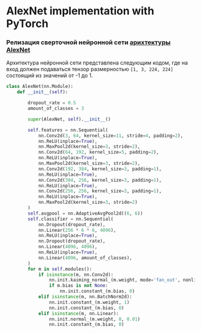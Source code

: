 # AlexNet implementation with PyTorch

### Релизация сверточной нейронной сети [арихтектуры AlexNet](https://en.wikipedia.org/wiki/AlexNet)  

Архитектура нейронной сети представлена следующим кодом, где на вход должен подаваться
тензор размерностью `[1, 3, 224, 224]` состоящий из значений от -1 до 1.
```python
class AlexNet(nn.Module):
    def __init__(self):

        dropout_rate = 0.5
        amount_of_classes = 3

        super(AlexNet, self).__init__()

        self.features = nn.Sequential(
            nn.Conv2d(3, 64, kernel_size=11, stride=4, padding=2),
            nn.ReLU(inplace=True),
            nn.MaxPool2d(kernel_size=3, stride=2),
            nn.Conv2d(64, 192, kernel_size=5, padding=2),
            nn.ReLU(inplace=True),
            nn.MaxPool2d(kernel_size=3, stride=2),
            nn.Conv2d(192, 384, kernel_size=3, padding=1),
            nn.ReLU(inplace=True),
            nn.Conv2d(384, 256, kernel_size=3, padding=1),
            nn.ReLU(inplace=True),
            nn.Conv2d(256, 256, kernel_size=3, padding=1),
            nn.ReLU(inplace=True),
            nn.MaxPool2d(kernel_size=3, stride=2)
        )
        self.avgpool = nn.AdaptiveAvgPool2d((6, 6))
        self.classifier = nn.Sequential(
            nn.Dropout(dropout_rate),
            nn.Linear(256 * 6 * 6, 4096),
            nn.ReLU(inplace=True),
            nn.Dropout(dropout_rate),
            nn.Linear(4096, 4096),
            nn.ReLU(inplace=True),
            nn.Linear(4096, amount_of_classes),
        )
        for m in self.modules():
            if isinstance(m, nn.Conv2d):
                nn.init.kaiming_normal_(m.weight, mode='fan_out', nonlinearity='relu')
                if m.bias is not None:
                    nn.init.constant_(m.bias, 0)
            elif isinstance(m, nn.BatchNorm2d):
                nn.init.constant_(m.weight, 1)
                nn.init.constant_(m.bias, 0)
            elif isinstance(m, nn.Linear):
                nn.init.normal_(m.weight, 0, 0.01)
                nn.init.constant_(m.bias, 0)
```


